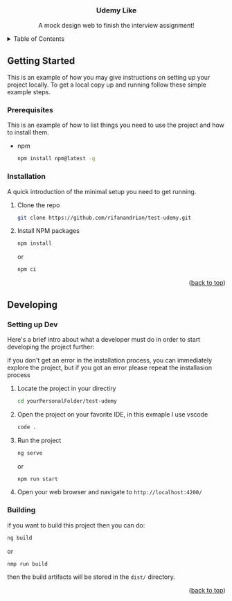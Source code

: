 <div align="center">
  <a name="readme-top"></a>
  <h3 align="center">Udemy Like</h3>
  <p align="center">
    A mock design web to finish the interview assignment!
  </p>
</div>



<!-- TABLE OF CONTENTS -->
<details>
  <summary>Table of Contents</summary>
  <ol>
    <li>
      <a href="#getting-started">Getting Started</a>
      <ul>
        <li><a href="#prerequisites">Prerequisites</a></li>
        <li><a href="#installation">Installation</a></li>
      </ul>
    </li>
    <li>
      <a href="#Developing">Developing</a>
      <ul>
        <li><a href="#setting-up-dev">Setting up Dev</a></li>
        <li><a href="#building">Building</a></li>
      </ul>
    </li>
  </ol>
</details>

## Getting Started

This is an example of how you may give instructions on setting up your project locally.
To get a local copy up and running follow these simple example steps.

### Prerequisites

This is an example of how to list things you need to use the project and how to install them.
* npm
  ```sh
  npm install npm@latest -g
  ```

### Installation

A quick introduction of the minimal setup you need to get running.

1. Clone the repo
   ```sh
   git clone https://github.com/rifanandrian/test-udemy.git
   ```
2. Install NPM packages
   ```sh
   npm install
   ```
   or
   ```sh
   npm ci
   ```
<p align="right">(<a href="#readme-top">back to top</a>)</p>



<!-- USAGE EXAMPLES -->
## Developing

### Setting up Dev

Here's a brief intro about what a developer must do in order to start developing
the project further:

if you don't get an error in the installation process, you can immediately explore the project,
but if you got an error please repeat the installasion process

1. Locate the project in your directiry
   ```sh
   cd yourPersonalFolder/test-udemy
   ```
2. Open the project on your favorite IDE, in this exmaple I use vscode
   ```sh
   code .
   ```
3. Run the project
   ```sh
   ng serve
   ```
   or
   ```sh
   npm run start
   ```
4. Open your web browser and navigate to `http://localhost:4200/`

### Building

if you want to build this project then you can do:

```sh
ng build
```
or 
```sh
nmp run build
```

then the build artifacts will be stored in the `dist/` directory.

<p align="right">(<a href="#readme-top">back to top</a>)</p>
